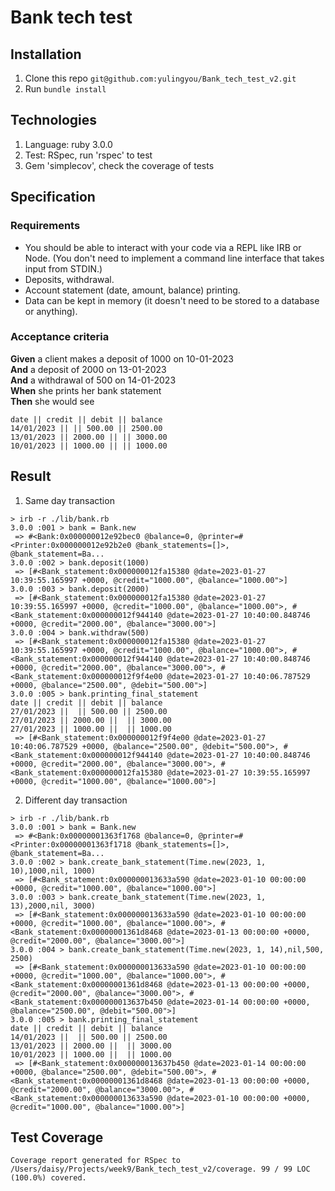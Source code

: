 # Bank tech test



## Installation
1. Clone this repo ```git@github.com:yulingyou/Bank_tech_test_v2.git```
2. Run ```bundle install```

## Technologies
1. Language: ruby 3.0.0
2. Test: RSpec, run 'rspec' to test
3. Gem 'simplecov', check the coverage of tests

## Specification
### Requirements
- You should be able to interact with your code via a REPL like IRB or Node. (You don't need to implement a command line interface that takes input from STDIN.)
- Deposits, withdrawal.
- Account statement (date, amount, balance) printing.
- Data can be kept in memory (it doesn't need to be stored to a database or anything).


### Acceptance criteria

**Given** a client makes a deposit of 1000 on 10-01-2023  
**And** a deposit of 2000 on 13-01-2023  
**And** a withdrawal of 500 on 14-01-2023  
**When** she prints her bank statement  
**Then** she would see

```
date || credit || debit || balance
14/01/2023 || || 500.00 || 2500.00
13/01/2023 || 2000.00 || || 3000.00
10/01/2023 || 1000.00 || || 1000.00
```

## Result
1. Same day transaction
```
> irb -r ./lib/bank.rb
3.0.0 :001 > bank = Bank.new
 => #<Bank:0x000000012e92bec0 @balance=0, @printer=#<Printer:0x000000012e92b2e0 @bank_statements=[]>, @bank_statement=Ba... 
3.0.0 :002 > bank.deposit(1000)
 => [#<Bank_statement:0x000000012fa15380 @date=2023-01-27 10:39:55.165997 +0000, @credit="1000.00", @balance="1000.00">] 
3.0.0 :003 > bank.deposit(2000)
 => [#<Bank_statement:0x000000012fa15380 @date=2023-01-27 10:39:55.165997 +0000, @credit="1000.00", @balance="1000.00">, #<Bank_statement:0x000000012f944140 @date=2023-01-27 10:40:00.848746 +0000, @credit="2000.00", @balance="3000.00">] 
3.0.0 :004 > bank.withdraw(500)
 => [#<Bank_statement:0x000000012fa15380 @date=2023-01-27 10:39:55.165997 +0000, @credit="1000.00", @balance="1000.00">, #<Bank_statement:0x000000012f944140 @date=2023-01-27 10:40:00.848746 +0000, @credit="2000.00", @balance="3000.00">, #<Bank_statement:0x000000012f9f4e00 @date=2023-01-27 10:40:06.787529 +0000, @balance="2500.00", @debit="500.00">] 
3.0.0 :005 > bank.printing_final_statement
date || credit || debit || balance 
27/01/2023 ||  || 500.00 || 2500.00
27/01/2023 || 2000.00 ||  || 3000.00
27/01/2023 || 1000.00 ||  || 1000.00
 => [#<Bank_statement:0x000000012f9f4e00 @date=2023-01-27 10:40:06.787529 +0000, @balance="2500.00", @debit="500.00">, #<Bank_statement:0x000000012f944140 @date=2023-01-27 10:40:00.848746 +0000, @credit="2000.00", @balance="3000.00">, #<Bank_statement:0x000000012fa15380 @date=2023-01-27 10:39:55.165997 +0000, @credit="1000.00", @balance="1000.00">] 
```

2. Different day transaction
```
> irb -r ./lib/bank.rb
3.0.0 :001 > bank = Bank.new
 => #<Bank:0x00000001363f1768 @balance=0, @printer=#<Printer:0x00000001363f1718 @bank_statements=[]>, @bank_statement=Ba... 
3.0.0 :002 > bank.create_bank_statement(Time.new(2023, 1, 10),1000,nil, 1000)
 => [#<Bank_statement:0x000000013633a590 @date=2023-01-10 00:00:00 +0000, @credit="1000.00", @balance="1000.00">] 
3.0.0 :003 > bank.create_bank_statement(Time.new(2023, 1, 13),2000,nil, 3000)
 => [#<Bank_statement:0x000000013633a590 @date=2023-01-10 00:00:00 +0000, @credit="1000.00", @balance="1000.00">, #<Bank_statement:0x00000001361d8468 @date=2023-01-13 00:00:00 +0000, @credit="2000.00", @balance="3000.00">] 
3.0.0 :004 > bank.create_bank_statement(Time.new(2023, 1, 14),nil,500, 2500)
 => [#<Bank_statement:0x000000013633a590 @date=2023-01-10 00:00:00 +0000, @credit="1000.00", @balance="1000.00">, #<Bank_statement:0x00000001361d8468 @date=2023-01-13 00:00:00 +0000, @credit="2000.00", @balance="3000.00">, #<Bank_statement:0x000000013637b450 @date=2023-01-14 00:00:00 +0000, @balance="2500.00", @debit="500.00">] 
3.0.0 :005 > bank.printing_final_statement
date || credit || debit || balance 
14/01/2023 ||  || 500.00 || 2500.00
13/01/2023 || 2000.00 ||  || 3000.00
10/01/2023 || 1000.00 ||  || 1000.00
 => [#<Bank_statement:0x000000013637b450 @date=2023-01-14 00:00:00 +0000, @balance="2500.00", @debit="500.00">, #<Bank_statement:0x00000001361d8468 @date=2023-01-13 00:00:00 +0000, @credit="2000.00", @balance="3000.00">, #<Bank_statement:0x000000013633a590 @date=2023-01-10 00:00:00 +0000, @credit="1000.00", @balance="1000.00">] 
 ```

## Test Coverage
```
Coverage report generated for RSpec to /Users/daisy/Projects/week9/Bank_tech_test_v2/coverage. 99 / 99 LOC (100.0%) covered.
```